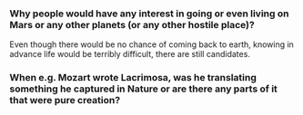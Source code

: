 
### Why people would have any interest in going or even living on Mars or any other planets (or any other hostile place)?
Even though there would be no chance of coming back to earth, knowing in advance life would be terribly difficult, there are still candidates.

### When e.g. Mozart wrote Lacrimosa, was he translating something he captured in Nature or are there any parts of it that were pure creation?







